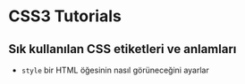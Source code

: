 # CSS3 Tutorials
## Sık kullanılan CSS etiketleri ve anlamları

- `style` bir HTML öğesinin nasıl görüneceğini ayarlar
